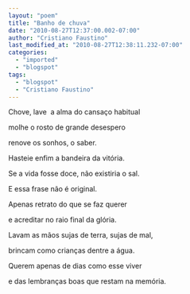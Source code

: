```yaml
---
layout: "poem"
title: "Banho de chuva"
date: "2010-08-27T12:37:00.002-07:00"
author: "Cristiano Faustino"
last_modified_at: "2010-08-27T12:38:11.232-07:00"
categories:
  - "imported"
  - "blogspot"
tags:
  - "blogspot"
  - "Cristiano Faustino"
---
```


Chove, lave  a alma do cansaço habitual

molhe o rosto de grande desespero

renove os sonhos, o saber.

Hasteie enfim a bandeira da vitória.

Se a vida fosse doce, não existiria o sal.

E essa frase não é original.

Apenas retrato do que se faz querer

e acreditar no raio final da glória.

Lavam as mãos sujas de terra, sujas de mal,

brincam como crianças dentre a água.

Querem apenas de dias como esse viver

e das lembranças boas que restam na memória.